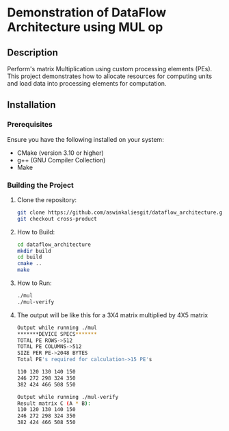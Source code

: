 # Demonstration of DataFlow Architecture using MUL op

## Description

Perform's matrix Multiplication using custom processing elements (PEs). This project demonstrates how to allocate resources for computing units and load data into processing elements for computation.

## Installation

### Prerequisites

Ensure you have the following installed on your system:
- CMake (version 3.10 or higher)
- g++ (GNU Compiler Collection)
- Make

### Building the Project

1. Clone the repository:
   ```bash
   git clone https://github.com/aswinkaliesgit/dataflow_architecture.git
   git checkout cross-product
2. How to Build:
   ```bash
   cd dataflow_architecture
   mkdir build
   cd build
   cmake ..
   make
3. How to Run:
   ```bash
   ./mul
   ./mul-verify
4. The output will be like this for a 3X4 matrix multiplied by 4X5 matrix
   ```bash
   Output while running ./mul
   *******DEVICE SPECS*******
   TOTAL PE ROWS->512
   TOTAL PE COLUMNS->512
   SIZE PER PE->2048 BYTES
   Total PE's required for calculation->15 PE's

   110 120 130 140 150 
   246 272 298 324 350 
   382 424 466 508 550 

   Output while running ./mul-verify
   Result matrix C (A * B):
   110 120 130 140 150 
   246 272 298 324 350 
   382 424 466 508 550 
